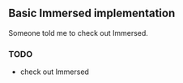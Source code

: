 ## Basic Immersed implementation

Someone told me to check out Immersed.

### TODO
- check out Immersed
